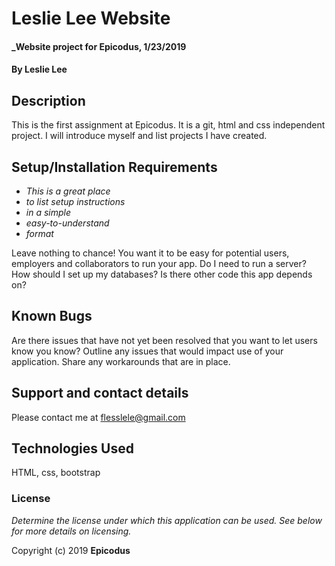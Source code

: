 # Leslie Lee Website

#### _Website project for Epicodus, 1/23/2019

#### By Leslie Lee

## Description

This is the first assignment at Epicodus. It is a git, html and css independent project. I will introduce myself and list projects I have created.

## Setup/Installation Requirements

* _This is a great place_
* _to list setup instructions_
* _in a simple_
* _easy-to-understand_
* _format_

Leave nothing to chance! You want it to be easy for potential users, employers and collaborators to run your app. Do I need to run a server? How should I set up my databases? Is there other code this app depends on?

## Known Bugs
Are there issues that have not yet been resolved that you want to let users know you know?  Outline any issues that would impact use of your application.  Share any workarounds that are in place. 

## Support and contact details

Please contact me at flesslele@gmail.com

## Technologies Used

HTML, css, bootstrap

### License

*Determine the license under which this application can be used.  See below for more details on licensing.*

Copyright (c) 2019 **Epicodus**
